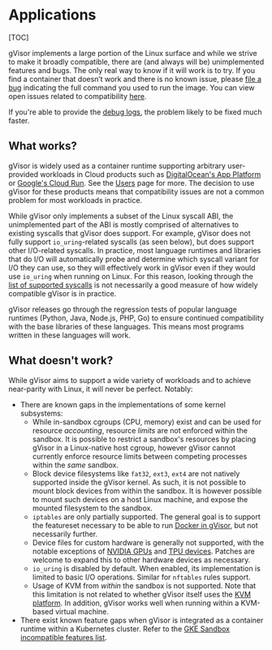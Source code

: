 # Applications

[TOC]

gVisor implements a large portion of the Linux surface and while we strive to
make it broadly compatible, there are (and always will be) unimplemented
features and bugs. The only real way to know if it will work is to try. If you
find a container that doesn’t work and there is no known issue, please
[file a bug][bug] indicating the full command you used to run the image. You can
view open issues related to compatibility [here][issues].

If you're able to provide the [debug logs](../debugging/), the problem likely to
be fixed much faster.

## What works?

gVisor is widely used as a container runtime supporting arbitrary user-provided
workloads in Cloud products such as
[DigitalOcean's App Platform](https://docs.digitalocean.com/products/app-platform/)
or [Google's Cloud Run](https://cloud.google.com/run/). See the [Users](/users)
page for more. The decision to use gVisor for these products means that
compatibility issues are not a common problem for most workloads in practice.

While gVisor only implements a subset of the Linux syscall ABI, the
unimplemented part of the ABI is mostly comprised of alternatives to existing
syscalls that gVisor does support. For example, gVisor does not fully support
`io_uring`-related syscalls (as seen below), but does support other I/O-related
syscalls. In practice, most language runtimes and libraries that do I/O will
automatically probe and determine which syscall variant for I/O they can use, so
they will effectively work in gVisor even if they would use `io_uring` when
running on Linux. For this reason, looking through the
[list of supported syscalls](linux/amd64) is not necessarily a good measure of
how widely compatible gVisor is in practice.

gVisor releases go through the regression tests of popular language runtimes
(Python, Java, Node.js, PHP, Go) to ensure continued compatibility with the base
libraries of these languages. This means most programs written in these
languages will work.

## What **doesn't** work?

While gVisor aims to support a wide variety of workloads and to achieve
near-parity with Linux, it will never be perfect. Notably:

-   There are known gaps in the implementations of some kernel subsystems:
    -   While in-sandbox cgroups (CPU, memory) exist and can be used for
        resource *accounting*, resource *limits* are not enforced within the
        sandbox. It is possible to restrict a sandbox's resources by placing
        gVisor in a Linux-native host cgroup, however gVisor cannot currently
        enforce resource limits between competing processes within the *same*
        sandbox.
    -   Block device filesystems like `fat32`, `ext3`, `ext4` are not natively
        supported inside the gVisor kernel. As such, it is not possible to mount
        block devices from within the sandbox. It is however possible to mount
        such devices on a host Linux machine, and expose the mounted filesystem
        to the sandbox.
    -   `iptables` are only partially supported. The general goal is to support
        the featureset necessary to be able to run
        [Docker in gVisor](../../tutorials/docker-in-gvisor/), but not
        necessarily further.
    -   Device files for custom hardware is generally not supported, with the
        notable exceptions of [NVIDIA GPUs](../gpu/) and [TPU devices](../tpu/).
        Patches are welcome to expand this to other hardware devices as
        necessary.
    -   `io_uring` is disabled by default. When enabled, its implementation is
        limited to basic I/O operations. Similar for `nftables` rules support.
    -   Usage of KVM from *within* the sandbox is not supported. Note that this
        limitation is not related to whether gVisor itself uses the
        [KVM platform](../platforms/). In addition, gVisor works well when
        running within a KVM-based virtual machine.
-   There exist known feature gaps when gVisor is integrated as a container
    runtime within a Kubernetes cluster. Refer to the
    [GKE Sandbox incompatible features list](https://cloud.google.com/kubernetes-engine/docs/concepts/sandbox-pods#limitations-incompatible).

<!-- mdformat on -->

[bug]: https://github.com/google/gvisor/issues/new?title=Compatibility%20Issue:
[issues]: https://github.com/google/gvisor/issues?q=is%3Aissue+is%3Aopen+label%3A%22area%3A+compatibility%22
